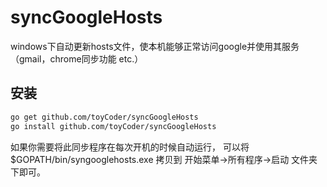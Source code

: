 syncGoogleHosts
===============

windows下自动更新hosts文件，使本机能够正常访问google并使用其服务（gmail，chrome同步功能 etc.）

安装
----
```Bash
go get github.com/toyCoder/syncGoogleHosts
go install github.com/toyCoder/syncGoogleHosts
``` 
如果你需要将此同步程序在每次开机的时候自动运行，
可以将 $GOPATH/bin/syngooglehosts.exe 拷贝到 开始菜单->所有程序->启动 文件夹下即可。
